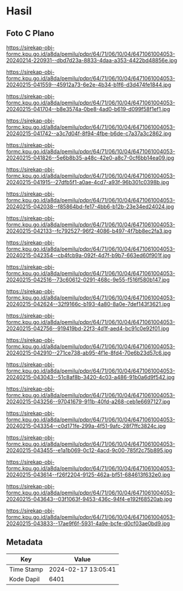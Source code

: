 # Hasil

## Foto C Plano

https://sirekap-obj-formc.kpu.go.id/a8da/pemilu/pdpr/64/71/06/10/04/6471061004053-20240214-220931--dbd7d23a-8833-4daa-a353-4422bd48856e.jpg

https://sirekap-obj-formc.kpu.go.id/a8da/pemilu/pdpr/64/71/06/10/04/6471061004053-20240215-041559--45912a73-6e2e-4b34-b1f6-d3d474fe1844.jpg

https://sirekap-obj-formc.kpu.go.id/a8da/pemilu/pdpr/64/71/06/10/04/6471061004053-20240215-041704--b8e3574a-0be8-4ad0-b619-d099f58f1ef1.jpg

https://sirekap-obj-formc.kpu.go.id/a8da/pemilu/pdpr/64/71/06/10/04/6471061004053-20240215-041742--a3c7d04f-8f94-4fbe-b6de-c7a37a3c2862.jpg

https://sirekap-obj-formc.kpu.go.id/a8da/pemilu/pdpr/64/71/06/10/04/6471061004053-20240215-041826--5e6b8b35-a48c-42e0-a8c7-0cf6bb14ea09.jpg

https://sirekap-obj-formc.kpu.go.id/a8da/pemilu/pdpr/64/71/06/10/04/6471061004053-20240215-041915--27dfb5f1-a0ae-4cd7-a93f-96b301c0398b.jpg

https://sirekap-obj-formc.kpu.go.id/a8da/pemilu/pdpr/64/71/06/10/04/6471061004053-20240215-042038--f85864bd-fe17-4bb6-b12b-23e34ed24024.jpg

https://sirekap-obj-formc.kpu.go.id/a8da/pemilu/pdpr/64/71/06/10/04/6471061004053-20240215-042133--fc792527-96f2-4086-b497-4f7bb8ec2fa3.jpg

https://sirekap-obj-formc.kpu.go.id/a8da/pemilu/pdpr/64/71/06/10/04/6471061004053-20240215-042354--cb4fcb9a-092f-4d7f-b9b7-663ed60f901f.jpg

https://sirekap-obj-formc.kpu.go.id/a8da/pemilu/pdpr/64/71/06/10/04/6471061004053-20240215-042516--73c60612-0291-468c-9e55-f516f580b147.jpg

https://sirekap-obj-formc.kpu.go.id/a8da/pemilu/pdpr/64/71/06/10/04/6471061004053-20240215-042624--32f9166c-b193-4a80-8a0e-7def143f3621.jpg

https://sirekap-obj-formc.kpu.go.id/a8da/pemilu/pdpr/64/71/06/10/04/6471061004053-20240215-042756--919419bd-22f3-4d1f-aed4-bc91c0e92f01.jpg

https://sirekap-obj-formc.kpu.go.id/a8da/pemilu/pdpr/64/71/06/10/04/6471061004053-20240215-042910--271ce738-ab95-4f1e-8fd4-70e6b23d57c6.jpg

https://sirekap-obj-formc.kpu.go.id/a8da/pemilu/pdpr/64/71/06/10/04/6471061004053-20240215-043043--51c8af8b-3420-4c03-a486-91b0a6d9f542.jpg

https://sirekap-obj-formc.kpu.go.id/a8da/pemilu/pdpr/64/71/06/10/04/6471061004053-20240215-043256--97041679-911b-40fd-a268-ceb1e6697127.jpg

https://sirekap-obj-formc.kpu.go.id/a8da/pemilu/pdpr/64/71/06/10/04/6471061004053-20240215-043354--c0d171fe-299a-4f51-9afc-28f7ffc3824c.jpg

https://sirekap-obj-formc.kpu.go.id/a8da/pemilu/pdpr/64/71/06/10/04/6471061004053-20240215-043455--e1a1b069-0c12-4acd-9c00-785f2c75b895.jpg

https://sirekap-obj-formc.kpu.go.id/a8da/pemilu/pdpr/64/71/06/10/04/6471061004053-20240215-043614--f26f2204-9125-462a-bf51-684613f632e0.jpg

https://sirekap-obj-formc.kpu.go.id/a8da/pemilu/pdpr/64/71/06/10/04/6471061004053-20240215-043643--03f1063f-9453-436c-94f4-e192f68520ab.jpg

https://sirekap-obj-formc.kpu.go.id/a8da/pemilu/pdpr/64/71/06/10/04/6471061004053-20240215-043833--17ae9f6f-5931-4a9e-bcfe-d0cf03ae0bd9.jpg


## Metadata

| Key        | Value               |
| ---------- | ------------------- |
| Time Stamp | 2024-02-17 13:05:41 |
| Kode Dapil | 6401                |




